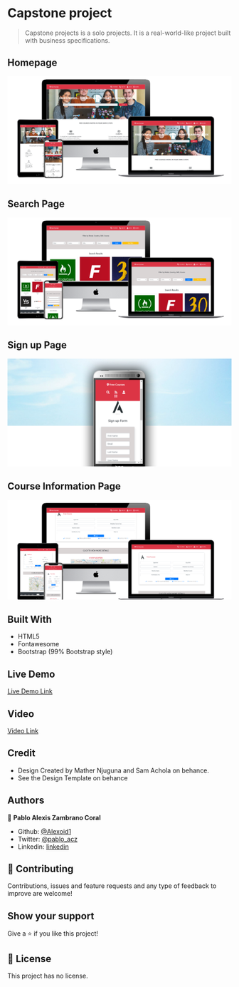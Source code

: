 
# Capstone project

> Capstone projects is a solo projects. It is a real-world-like project built with business specifications.

## Homepage
![screenshot](./img/indexscreen.png)


## Search Page
![screenshot](./img/searchscreen.png)


## Sign up Page
![screenshot](./img/phonescreen.png)

## Course Information Page
![screenshot](./img/coursescreen.png)



## Built With

- HTML5 
- Fontawesome 
- Bootstrap (99% Bootstrap style)

## Live Demo

[Live Demo Link](https://rawcdn.githack.com/Alexoid1/Capstone-Project-HTML-CSS/39372d297fe670b8147fd636f832c4afe11d005e/index.html)


## Video

[Video Link](https://www.loom.com/share/09263495f5084583b39bfadc444a49ce)



## Credit

- Design Created by Mather Njuguna and Sam Achola on behance.
- See the Design Template on behance

## Authors


👤 **Pablo Alexis Zambrano Coral**

- Github: [@Alexoid1](https://github.com/Alexoid1)
- Twitter: [@pablo_acz](https://twitter.com/pablo_acz)
- Linkedin: [linkedin](https://www.linkedin.com/in/pablo-alexis-zambrano-coral-7a614a189/)

## 🤝 Contributing

Contributions, issues and feature requests and any type of feedback to improve are welcome!

## Show your support

Give a ⭐️ if you like this project!


## 📝 License

This project has no license.
